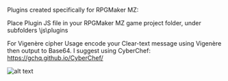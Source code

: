 Plugins created specifically for RPGMaker MZ:

Place Plugin JS file in your RPGMaker MZ game project folder, under subfolders \js\plugins

For Vigenère cipher Usage encode your Clear-text message using Vigenère then output to Base64.
  I suggest using CyberChef: https://gchq.github.io/CyberChef/

![alt text](https://github.com/securitymagic/rpgmakermz/tree/main/images/vigenere-recipe.png "Vigenere CyberChef Recipe")
